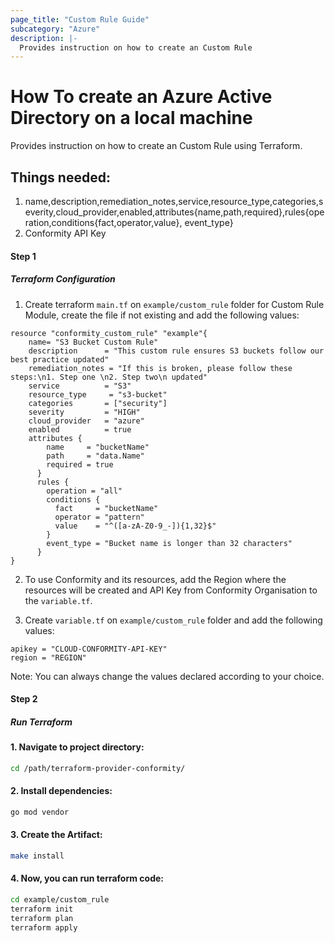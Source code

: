 ```yaml
---
page_title: "Custom Rule Guide"
subcategory: "Azure"
description: |-
  Provides instruction on how to create an Custom Rule
---
```


# How To create an Azure Active Directory on a local machine
Provides instruction on how to create an  Custom Rule using Terraform.

## Things needed:
1. name,description,remediation_notes,service,resource_type,categories,severity,cloud_provider,enabled,attributes{name,path,required},rules{operation,conditions{fact,operator,value}, event_type}
2. Conformity API Key


#### Step 1

##### Terraform Configuration

1. Create terraform `main.tf` on `example/custom_rule` folder for Custom Rule Module, create the file if not existing and add the following values:
```hcl
resource "conformity_custom_rule" "example"{
    name= "S3 Bucket Custom Rule"
    description      = "This custom rule ensures S3 buckets follow our best practice updated"
	remediation_notes = "If this is broken, please follow these steps:\n1. Step one \n2. Step two\n updated"
	service          = "S3"
	resource_type     = "s3-bucket"
	categories       = ["security"]
	severity         = "HIGH"
	cloud_provider   = "azure"
	enabled          = true
	attributes {
		name     = "bucketName"
		path     = "data.Name"
		required = true
	  }
	  rules {
	    operation = "all"
		conditions {
		  fact     = "bucketName"
		  operator = "pattern"
		  value    = "^([a-zA-Z0-9_-]){1,32}$"
		}
		event_type = "Bucket name is longer than 32 characters"
	  }
}
```
2. To use Conformity and its resources, add the  Region where the resources will be created and API Key from Conformity Organisation to the `variable.tf`. 

3. Create `variable.tf` on `example/custom_rule` folder and add the following values:

```hcl
apikey = "CLOUD-CONFORMITY-API-KEY"
region = "REGION"

```
Note: You can always change the values declared according to your choice.

#### Step 2

##### Run Terraform

#### 1. Navigate to project directory:
```sh
cd /path/terraform-provider-conformity/
```
#### 2. Install dependencies:
```sh
go mod vendor
```
#### 3. Create the Artifact:
```sh
make install
```
#### 4. Now, you can run terraform code:
```sh
cd example/custom_rule
terraform init
terraform plan
terraform apply
```
